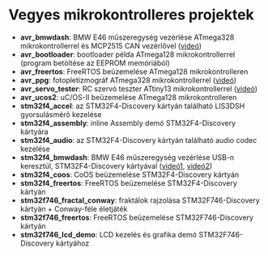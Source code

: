 # Vegyes mikrokontrolleres projektek

- **avr_bmwdash**: BMW E46 műszeregység vezérlése ATmega328 mikrokontrollerrel és MCP2515 CAN vezérlővel ([videó](https://www.youtube.com/watch?v=A_7LcNf6YWg&list=PL9_VlVdB8s882QMHiqJlDpJeKWxwP5CIG))
- **avr_bootloader**: bootloader példa ATmega128 mikrokontrollerrel (program betöltése az EEPROM memóriából)
- **avr_freertos**: FreeRTOS beüzemelése ATmega128 mikrokontrolleren
- **avr_ppg**: fotopletizmográf ATmega328 mikrokontrollerrel ([videó](https://www.youtube.com/watch?v=kn0J-fMiewQ&list=PL9_VlVdB8s882QMHiqJlDpJeKWxwP5CIG))
- **avr_servo_tester**: RC szervó teszter ATtiny13 mikrokontrollerrel ([videó](https://www.youtube.com/watch?v=7l7EgJCPuvo&list=PL9_VlVdB8s882QMHiqJlDpJeKWxwP5CIG))
- **avr_ucos2**: uC/OS-II beüzemelése ATmega128 mikrokontrolleren
- **stm32f4_accel**: az STM32F4-Discovery kártyán található LIS3DSH gyorsulásmérő kezelése
- **stm32f4_assembly**: inline Assembly demó STM32F4-Discovery kártyára
- **stm32f4_audio**: az STM32F4-Discovery kártyán található audio codec kezelése
- **stm32f4_bmwdash**: BMW E46 műszeregység vezérlése USB-n keresztül, STM32F4-Discovery kártyával ([videó1](https://www.youtube.com/watch?v=TrphW-8eMx0&list=PL9_VlVdB8s882QMHiqJlDpJeKWxwP5CIG), [videó2](https://www.youtube.com/watch?v=Y-DR8o5ljKY&list=PL9_VlVdB8s882QMHiqJlDpJeKWxwP5CIG))
- **stm32f4_coos**: CoOS beüzemelése STM32F4-Discovery kártyán
- **stm32f4_freertos**: FreeRTOS beüzemelése STM32F4-Discovery kártyán
- **stm32f746_fractal_conway**: fraktálok rajzolása STM32F746-Discovery kártyán + Conway-féle életjáték
- **stm32f746_freertos**: FreeRTOS beüzemelése STM32F746-Discovery kártyán
- **stm32f746_lcd_demo**: LCD kezelés és grafika demó STM32F746-Discovery kártyához
